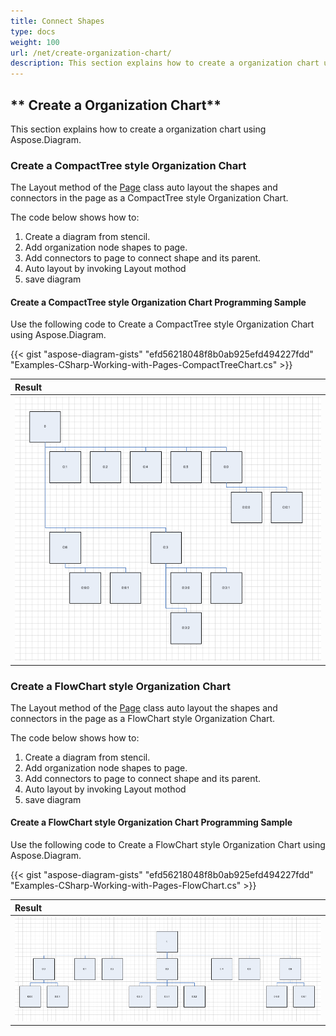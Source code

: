 ```yaml
---
title: Connect Shapes
type: docs
weight: 100
url: /net/create-organization-chart/
description: This section explains how to create a organization chart using Aspose.Diagram.
---
```


## ** Create a Organization Chart**
This section explains how to create a organization chart using Aspose.Diagram.
### **Create a CompactTree style Organization Chart**
The Layout method of the [Page](https://apireference.aspose.com/diagram/java/com.aspose.diagram/Page) class auto layout the shapes and connectors in the page as a CompactTree  style Organization Chart.

The code below shows how to:

1. Create a diagram from stencil.
1. Add organization node shapes to page.
1. Add connectors to page to connect shape and its parent.
1. Auto layout by invoking Layout mothod
1. save diagram
#### **Create a CompactTree style Organization Chart Programming Sample**
Use the following code to Create a CompactTree style Organization Chart using Aspose.Diagram.

{{< gist "aspose-diagram-gists" "efd56218048f8b0ab925efd494227fdd" "Examples-CSharp-Working-with-Pages-CompactTreeChart.cs" >}}

|**Result**|
| :- |
|![CompactTreeChart_out.vsdx](CompactTreeChart.png)|

### **Create a FlowChart style Organization Chart**
The Layout method of the [Page](https://apireference.aspose.com/diagram/java/com.aspose.diagram/Page) class auto layout the shapes and connectors in the page as a FlowChart style Organization Chart.

The code below shows how to:

1. Create a diagram from stencil.
1. Add organization node shapes to page.
1. Add connectors to page to connect shape and its parent.
1. Auto layout by invoking Layout mothod
1. save diagram
#### **Create a FlowChart style Organization Chart Programming Sample**
Use the following code to Create a FlowChart style Organization Chart using Aspose.Diagram.

{{< gist "aspose-diagram-gists" "efd56218048f8b0ab925efd494227fdd" "Examples-CSharp-Working-with-Pages-FlowChart.cs" >}}

|**Result**|
| :- |
|![FlowChart_out.vsdx](FlowChart.png)|